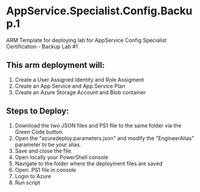 # AppService.Specialist.Config.Backup.1
ARM Template for deploying lab for AppService Config Specialist Certification - Backup Lab #1

## This arm deployment will:

1. Create a User Assigned Identity and Role Assigment
2. Create an App Service and App Service Plan
3. Create an Azure Storage Account and Blob container

## Steps to Deploy:
1. Download the two JSON files and PS1 file to the same folder via the Green Code button.
2. Open the "azuredeploy.parameters.json" and modify the "EngineerAlias" parameter to be your alias.
3. Save and close the file.
4. Open locally your PowerShell console
5. Navigate to the folder where the deployment files are saved
6. Open .PS1 file in console
7. Login to Azure
8. Run script
